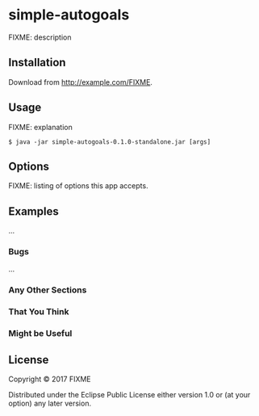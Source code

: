 # simple-autogoals

FIXME: description

## Installation

Download from http://example.com/FIXME.

## Usage

FIXME: explanation

    $ java -jar simple-autogoals-0.1.0-standalone.jar [args]

## Options

FIXME: listing of options this app accepts.

## Examples

...

### Bugs

...

### Any Other Sections
### That You Think
### Might be Useful

## License

Copyright © 2017 FIXME

Distributed under the Eclipse Public License either version 1.0 or (at
your option) any later version.

